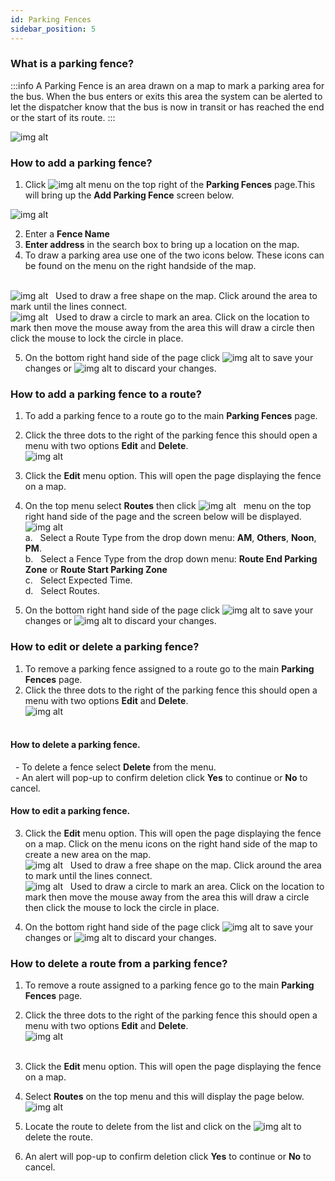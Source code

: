 ```yaml
---
id: Parking Fences
sidebar_position: 5
---
```


### What is a parking fence?
:::info
A Parking Fence is an area drawn on a map to mark a parking area for the bus. When the bus enters or exits this area the system can be alerted to let the dispatcher know that the bus is now in transit or has reached the end or the start of its route.
:::

![img alt](/img/parking-fences.png)


### How to add a parking fence?

1. Click ![img alt](/img/add-btn.png) menu on the top right of the **Parking Fences** page.This will bring up the **Add Parking Fence** screen below. 

![img alt](/img/add-parking-fence.png) 

2. Enter a **Fence Name**
3. **Enter address** in the search box to bring up a location on the map.
4. To draw a parking area use one of the two icons below. These icons can be found on the menu on the right handside of the map.<br/><br/>
   
  ![img alt](/img/draw-polygon.png) &nbsp;  Used to draw a free shape on the map. Click around the area to mark until the lines connect. <br/>
  ![img alt](/img/draw-circle.png)  &nbsp;  Used to draw a circle to mark an area. Click on the location to mark then move the mouse away from the area this will draw a circle then click the mouse to lock the circle in place. <br/>

  5. On the bottom right hand side of the page click ![img alt](/img/save-btn.png) to save your changes or ![img alt](/img/cancel-btn.png) to discard your changes.

### How to add a parking fence to a route?

1. To add a parking fence to a route go to the main **Parking Fences** page.
2. Click the three dots to the right of the parking fence this should open a menu with two options **Edit** and **Delete**.<br/>
     ![img alt](/img/edit-parking-fence.png) 
3. Click the **Edit** menu option. This will open the page displaying the fence on a map.
4. On the top menu select **Routes** then click ![img alt](/img/add-btn.png) &nbsp; menu on the top right hand side of the page and the screen below will be displayed. <br/>
![img alt](/img/assign-fence-to-route.png) <br/>
 a. &nbsp; Select a Route Type from the drop down menu: **AM**, **Others**, **Noon**, **PM**. <br/>
 b. &nbsp; Select a Fence Type from the drop down menu: **Route End Parking Zone** or **Route Start Parking Zone** <br/>
 c. &nbsp; Select Expected Time. <br/>
 d. &nbsp; Select Routes.

  5. On the bottom right hand side of the page click ![img alt](/img/save-btn.png) to save your changes or ![img alt](/img/cancel-btn.png) to discard your changes.

### How to edit or delete a parking fence?

1. To remove a parking fence assigned to a route go to the main **Parking Fences** page.
2. Click the three dots to the right of the parking fence this should open a menu with two options **Edit** and **Delete**.<br/>
     ![img alt](/img/edit-parking-fence.png) <br/><br/>

 #### How to delete a parking fence.
 &nbsp; - To delete a fence select **Delete** from the menu. <br/>
 &nbsp; - An alert will pop-up to confirm deletion click **Yes** to continue or **No** to cancel. <br/>

 #### How to edit a parking fence.

3. Click the **Edit** menu option. This will open the page displaying the fence on a map. Click on the menu icons on the right hand side of the map to create a new area on the map. <br/>
  ![img alt](/img/draw-polygon.png) &nbsp;  Used to draw a free shape on the map. Click around the area to mark until the lines connect. <br/>
  ![img alt](/img/draw-circle.png)  &nbsp;  Used to draw a circle to mark an area. Click on the location to mark then move the mouse away from the area this will draw a circle then click the mouse to lock the circle in place. <br/>

4. On the bottom right hand side of the page click ![img alt](/img/save-btn.png) to save your changes or ![img alt](/img/cancel-btn.png) to discard your changes.
     
### How to delete a route from a parking fence?
1. To remove a route assigned to a parking fence go to the main **Parking Fences** page.
2. Click the three dots to the right of the parking fence this should open a menu with two options **Edit** and **Delete**.<br/>
     ![img alt](/img/edit-parking-fence.png) <br/><br/>
3. Click the **Edit** menu option. This will open the page displaying the fence on a map.    
4. Select **Routes** on the top menu and this will display the page below.<br/>
![img alt](/img/remove-parking-fence.png) <br/>
5. Locate the route to delete from the list and click on the ![img alt](/img/trash-btn.png) to delete the route. 

6. An alert will pop-up to confirm deletion click **Yes** to continue or **No** to cancel. 



